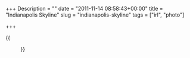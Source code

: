 +++
Description = ""
date = "2011-11-14 08:58:43+00:00"
title = "Indianapolis Skyline"
slug = "indianapolis-skyline"
tags = ["irl", "photo"]

+++

{{<figure src="/images/2011/11/318578_10150360292455146_698220145_8838267_877592487_n.jpg" link="/images/2011/11/318578_10150360292455146_698220145_8838267_877592487_n.jpg" title="View from my hotel of the Indianapolis skyline" alt="View from my hotel of the Indianapolis skyline" >}}
<!--more-->
